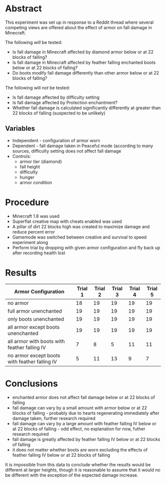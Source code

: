# Abstract

This experiment was set up in response to a Reddit thread where several competing views are offered about the effect of armor
on fall damage in Minecraft.

The following *will* be tested:
- Is fall damage in Minecraft affected by diamond armor below or at 22 blocks of falling?
- Is fall damage in Minecraft affected by feather falling enchanted boots below or at 22 blocks of falling?
- Do boots modify fall damage differently than other armor below or at 22 blocks of falling?

The following will *not* be tested:
- Is fall damage affected by difficulty setting
- Is fall damage affected by Protection enchantment?
- Whether fall damage is calculated significantly differently at greater than 22 blocks of falling (suspected to be unlikely)

## Variables
- Independent - configuration of armor worn
- Dependent - fall damage taken in Peaceful mode (according to many sources, difficulty setting does not affect fall damage
- Controls:
  - armor tier (diamond)
  - fall height
  - difficulty
  - hunger
  - armor condition
  
# Procedure

- Minecraft 1.8 was used
- Superflat creative map with cheats enabled was used
- A pillar of dirt 22 blocks high was created to maximize damage and reduce percent error
- Gamemode was switched between creative and survival to speed experiment along
- Perform trial by dropping with given armor configuration and fly back up after recording health lost

# Results

| Armor Configuration                           | Trial 1 | Trial 2 | Trial 3 | Trial 4 | Trial 5 |
|-----------------------------------------------|---------|---------|---------|---------|---------|
| no armor                                      | 18      | 19      | 19      | 19      | 19      |
| full armor unenchanted                        | 19      | 19      | 19      | 19      | 19      |
| only boots unenchanted                        | 19      | 19      | 19      | 19      | 19      |
| all armor except boots unenchanted            | 19      | 19      | 19      | 19      | 19      |
| all armor with boots with feather falling IV  | 7       | 8       | 5       | 11      | 11      |
| no armor except boots with feather falling IV | 5       | 11      | 13      | 9       | 7       |

# Conclusions

- enchanted armor does not affect fall damage below or at 22 blocks of falling
- fall damage can vary by a small amount with armor below or at 22 blocks of falling - probably due to hearts regenerating immediately after damage taken, further research required
- fall damage can vary by a large amount with feather falling IV below or at 22 blocks of falling - odd effect, no explanation for now, futher research required
- fall damage is greatly affected by feather falling IV below or at 22 blocks of falling
- it does not matter whether boots are worn excluding the effects of feather falling IV below or at 22 blocks of falling

It is impossible from this data to conclude whether the results would be different at larger heights, though it is reasonable to assume that it would no be different with the exception of the expected damage increase.
